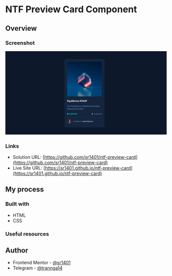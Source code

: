 # NTF Preview Card Component

## Overview

### Screenshot

![image product desktop](/design/design_desktop.png)
### Links

- Solution URL: [https://github.com/sr1401/ntf-preview-card](https://github.com/sr1401/ntf-preview-card)
- Live Site URL: [https://sr1401.github.io/ntf-preview-card](https://sr1401.github.io/ntf-preview-card)

## My process

### Built with

- HTML
- CSS

### Useful resources

## Author

- Frontend Mentor - [@sr1401](https://www.frontendmentor.io/profile/sr1401)
- Telegram - [@trannga14](https://web.telegram.org/k/#@trannga14)
